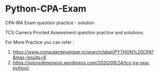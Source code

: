 # Python-CPA-Exam
CPA-IRA Exam question practice - solution 

TCS Camera Procted Assessment question practice and solutions.

For More Practice you can refer :

 1. https://www.computerdeveloper.in/search/label/PYTHON%20CPA?&max-results=6
 2. https://xploredimension.wordpress.com/2020/09/24/tcs-ira-opa-python/
